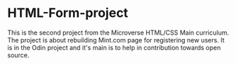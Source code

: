 # HTML-Form-project
This is the second project from the Microverse HTML/CSS Main curriculum. The project is about rebuilding Mint.com page for registering new users. It is in the Odin project and it's main is to help in contribution towards open source.
